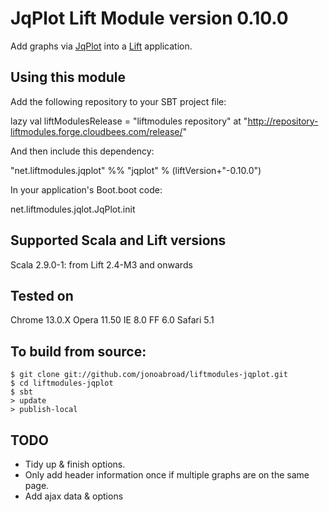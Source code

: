 # JqPlot Lift Module version 0.10.0

Add graphs via [JqPlot]( jqplot.com )  into a [Lift](http://www.liftweb.net) application.


## Using this module

Add the following repository to your SBT project file:

  lazy val liftModulesRelease = "liftmodules repository" at "http://repository-liftmodules.forge.cloudbees.com/release/"

And then include this dependency:

  "net.liftmodules.jqplot" %% "jqplot" % (liftVersion+"-0.10.0")

In your application's Boot.boot code:

  net.liftmodules.jqlot.JqPlot.init

## Supported Scala and Lift versions

Scala  2.9.0-1: from Lift 2.4-M3 and onwards

## Tested on 

Chrome  13.0.X
Opera   11.50
IE      8.0
FF      6.0
Safari  5.1

## To build from source:

    $ git clone git://github.com/jonoabroad/liftmodules-jqplot.git
    $ cd liftmodules-jqplot
    $ sbt
    > update
    > publish-local

## TODO

  * Tidy up & finish options. 
  * Only add header information once if multiple graphs are on the same page.
  * Add ajax data & options 
   
   
